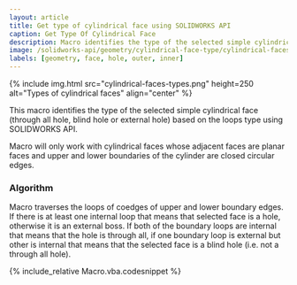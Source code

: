 ```yaml
---
layout: article
title: Get type of cylindrical face using SOLIDWORKS API
caption: Get Type Of Cylindrical Face
description: Macro identifies the type of the selected simple cylindrical face (through all hole, blind hole or external hole) using SOLIDWORKS API based on the loops type
image: /solidworks-api/geometry/cylindrical-face-type/cylindrical-faces-types.png
labels: [geometry, face, hole, outer, inner]
---
```

{% include img.html src="cylindrical-faces-types.png" height=250 alt="Types of cylindrical faces" align="center" %}

This macro identifies the type of the selected simple cylindrical face (through all hole, blind hole or external hole) based on the loops type using SOLIDWORKS API.

Macro will only work with cylindrical faces whose adjacent faces are planar faces and upper and lower boundaries of the cylinder are closed circular edges.

### Algorithm

Macro traverses the loops of coedges of upper and lower boundary edges. If there is at least one internal loop that means that selected face is a hole, otherwise it is an external boss. If both of the boundary loops are internal that means that the hole is through all, if one boundary loop is external but other is internal that means that the selected face is a blind hole (i.e. not a through all hole).

{% include_relative Macro.vba.codesnippet %}
